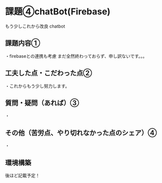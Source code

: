# 課題④chatBot(Firebase)
もう少しこれから改良
chatbot
## 課題内容①
・firebaseとの連携も考慮
まだ全然終わっておらず、申し訳ないです。。。

## 工夫した点・こだわった点②
・これからもう少し努力します。

## 質問・疑問（あれば）③
・
## その他（苦労点、やり切れなかった点のシェア）④
・


## 環境構築
後ほど記載予定！

